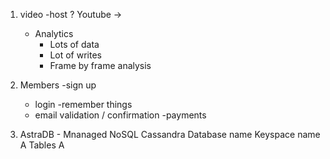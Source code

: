1. video
    -host ? Youtube -> 
    - Analytics
        - Lots of data
        - Lot of writes 
        - Frame by frame analysis   
    


2. Members
    -sign up
    - login
    -remember things
    - email validation / confirmation
    -payments


3. AstraDB - Mnanaged NoSQL Cassandra
    Database name
      Keyspace name A
        Tables A

    